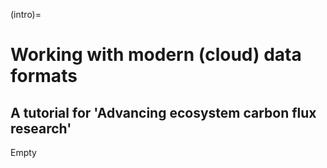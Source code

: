 (intro)=
# Working with modern (cloud) data formats

## A tutorial for 'Advancing ecosystem carbon flux research'

Empty
